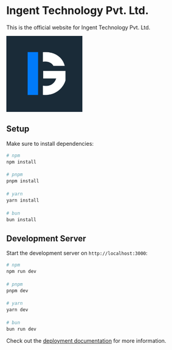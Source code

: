 # Ingent Technology Pvt. Ltd.

This is the official website for Ingent Technology Pvt. Ltd.

<img src="./assets/logo.png" alt="Ingent Technology Pvt. Ltd." height="200" />

## Setup

Make sure to install dependencies:

```bash
# npm
npm install

# pnpm
pnpm install

# yarn
yarn install

# bun
bun install
```

## Development Server

Start the development server on `http://localhost:3000`:

```bash
# npm
npm run dev

# pnpm
pnpm dev

# yarn
yarn dev

# bun
bun run dev
```

Check out the [deployment documentation](https://nuxt.com/docs/getting-started/deployment) for more information.
